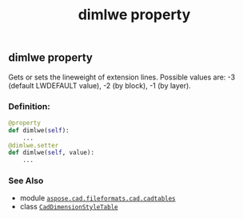 ﻿---
title: dimlwe property
second_title: Aspose.CAD for Python via .NET API References
description: 
type: docs
weight: 560
url: /python-net/aspose.cad.fileformats.cad.cadtables/caddimensionstyletable/dimlwe/
is_root: false
---

## dimlwe property


Gets or sets the lineweight of extension lines.
Possible values are: -3 (default LWDEFAULT value), -2 (by block), -1 (by layer).
### Definition:
```python
@property
def dimlwe(self):
    ...
@dimlwe.setter
def dimlwe(self, value):
    ...
```

### See Also
* module [`aspose.cad.fileformats.cad.cadtables`](../../)
* class [`CadDimensionStyleTable`](/cad/python-net/aspose.cad.fileformats.cad.cadtables/caddimensionstyletable)
